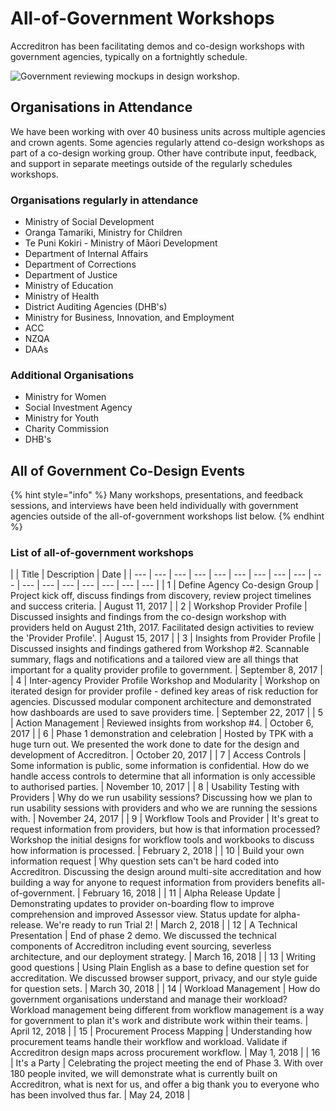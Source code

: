 # All-of-Government Workshops

Accreditron has been facilitating demos and co-design workshops with government agencies, typically on a fortnightly schedule. 

![Government reviewing mockups in design workshop.](https://lh4.googleusercontent.com/v5RmtLqBA8DOqFcfOd1AeFZdw0iJJIs6fINZW4gvur5764gDapt8dHBjNv9HQJic-V1p1-cdaZjzAbKHVrIiYWN008Zf_CWhSkZ-oOT5vUpmlk8T_uceRIxSPeiss1WSo_J7zy7T5dM)

## Organisations in Attendance

We have been working with over 40 business units across multiple agencies and crown agents. Some agencies regularly attend co-design workshops as part of a co-design working group. Other have contribute input, feedback, and support in separate meetings outside of the regularly schedules workshops.

### Organisations regularly in attendance

* Ministry of Social Development
* Oranga Tamariki, Ministry for Children
* Te Puni Kokiri - Ministry of Māori Development
* Department of Internal Affairs
* Department of Corrections
* Department of Justice
* Ministry of Education
* Ministry of Health
* District Auditing Agencies \(DHB's\)
* Ministry for Business, Innovation, and Employment
* ACC
* NZQA
* DAAs 

### Additional Organisations

* Ministry for Women
* Social Investment Agency
* Ministry for Youth
* Charity Commission
* DHB's

## All of Government Co-Design Events

{% hint style="info" %}
Many workshops, presentations, and feedback sessions, and interviews have been held individually with government agencies outside of the all-of-government workshops list below.
{% endhint %}

### List of all-of-government workshops

|  | Title | Description | Date |
| --- | --- | --- | --- | --- | --- | --- | --- | --- | --- | --- | --- | --- | --- | --- | --- | --- |
| 1 | Define Agency Co-design Group | Project kick off, discuss findings from discovery, review project timelines and success criteria. | August 11, 2017 |
| 2 | Workshop Provider Profile | Discussed insights and findings from the co-design workshop with providers held on August 21th, 2017. Facilitated design activities to review the 'Provider Profile'.  | August 15, 2017 |
| 3 | Insights from Provider Profile | Discussed insights and findings gathered from Workshop \#2.  Scannable summary, flags and notifications and a tailored view are all things that important for a quality provider profile to government. | September 8, 2017 |
| 4 | Inter-agency Provider Profile Workshop and Modularity | Workshop on iterated design for provider profile - defined key areas of risk reduction for agencies. Discussed modular component architecture and demonstrated how dashboards are used to save providers time. | September 22, 2017 |
| 5 | Action Management | Reviewed insights from workshop \#4.  | October 6, 2017 |
| 6 | Phase 1  demonstration and celebration | Hosted by TPK with a huge turn out. We presented the work done to date for the design and development of Accreditron.  | October 20, 2017 |
| 7 | Access Controls | Some information is public, some information is confidential. How do we handle access controls to determine that all information is only accessible to authorised parties. | November 10, 2017 |
| 8 | Usability Testing with Providers | Why do we run usability sessions? Discussing how we plan to run usability sessions with providers and who we are running the sessions with.  | November 24, 2017 |
| 9 | Workflow Tools and Provider  | It's great to request information from providers, but how is that information processed? Workshop the initial designs for workflow tools and workbooks to discuss how information is processed. | February 2, 2018 |
| 10 | Build your own information request | Why question sets can't be hard coded into Accreditron. Discussing the design around multi-site accreditation and how building a way for anyone to request information from providers benefits all-of-government. | February 16, 2018 |
| 11 | Alpha Release Update | Demonstrating updates to provider on-boarding flow to improve comprehension and improved Assessor view. Status update for alpha-release. We're ready to run Trial 2! | March 2, 2018 |
| 12 | A Technical Presentation | End of phase 2 demo. We discussed the technical components of Accreditron including event sourcing, severless architecture, and our deployment strategy. | March 16, 2018 |
| 13 | Writing good questions | Using Plain English as a base to define question set for accreditation. We discussed browser support, privacy, and our style guide for question sets. | March 30, 2018 |
| 14 | Workload Management | How do government organisations understand and manage their workload? Workload management being different from workflow management is a way for government to plan it's work and distribute work within their teams. | April 12, 2018 |
| 15 | Procurement Process Mapping | Understanding how procurement teams handle their workflow and workload. Validate if Accreditron design maps across procurement workflow. | May 1, 2018 |
| 16 | It's a Party | Celebrating the project meeting the end of Phase 3.  With over 180 people invited, we will demonstrate what is currently built on Accreditron, what is next for us, and offer a big thank you to everyone who has been involved thus far. | May 24, 2018 |



